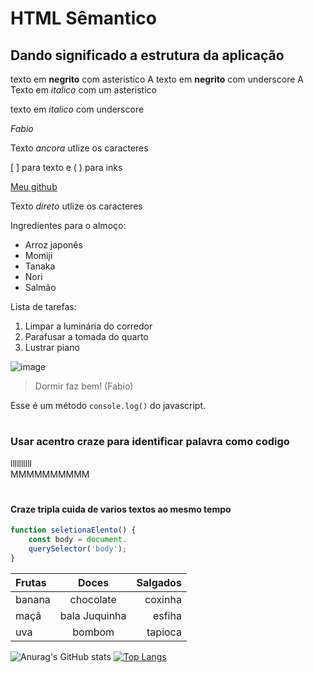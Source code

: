 # HTML Sêmantico 
## Dando significado a estrutura da aplicação 

texto em **negrito** com asteristico
 A
texto em __negrito__ com underscore
 A
Texto em *italico* com um asteristico

texto em _italico_ com underscore

*Fabio*

Texto *ancora* utlize os caracteres 

[ ] para texto   e  ( ) para inks


[Meu github](https://github.com/Fabio42-sys/html-semantico/edit/main/README.md)


Texto *direto* utlize os caracteres 

Ingredientes para o almoço:

* Arroz japonês
* Momiji
* Tanaka
* Nori
* Salmão

Lista de tarefas:

1. Limpar a luminária do corredor
2. Parafusar a tomada do quarto
3. Lustrar piano

![image](https://github.com/Fabio42-sys/html-semantico/assets/142447343/6800ac38-1e80-41a7-9a07-797534604d46)


> Dormir faz bem!
> (Fabio)

Esse é um método `console.log()` do javascript.

# <h3> Usar acentro craze para identificar palavra como codigo </h3>

llllllllll <br>
MMMMMMMMMM

# <h4> Craze tripla cuida de varios textos ao mesmo tempo </h4>

```javascript 
function seletionaElento() {
    const body = document.
    querySelector('body');
}
```

Frutas | Doces | Salgados 
:------- | :-------: | ---------:
banana | chocolate | coxinha 
maçã | bala Juquinha | esfiha
uva | bombom | tapioca

![Anurag's GitHub stats](https://github-readme-stats.vercel.app/api?username=Fabio42-sys&show_icons=true&theme=radical) [![Top Langs](https://github-readme-stats.vercel.app/api/top-langs/?username=Fabio42-sys&layout=donut)](https://github.com/Fabio42-sys/github-readme-stats)


   

